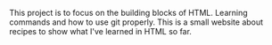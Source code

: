 This project is to focus on the building blocks of HTML. Learning commands and how to use git properly. This is a small website about recipes to show what I've learned in HTML so far.